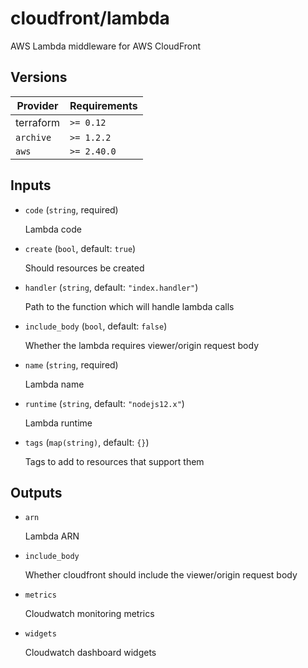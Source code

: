# cloudfront/lambda

AWS Lambda middleware for AWS CloudFront

<!-- bin/docs -->

## Versions

| Provider | Requirements |
|-|-|
| terraform | `>= 0.12` |
| `archive` | `>= 1.2.2` |
| `aws` | `>= 2.40.0` |

## Inputs

* `code` (`string`, required)

    Lambda code

* `create` (`bool`, default: `true`)

    Should resources be created

* `handler` (`string`, default: `"index.handler"`)

    Path to the function which will handle lambda calls

* `include_body` (`bool`, default: `false`)

    Whether the lambda requires viewer/origin request body

* `name` (`string`, required)

    Lambda name

* `runtime` (`string`, default: `"nodejs12.x"`)

    Lambda runtime

* `tags` (`map(string)`, default: `{}`)

    Tags to add to resources that support them



## Outputs

* `arn`

    Lambda ARN

* `include_body`

    Whether cloudfront should include the viewer/origin request body

* `metrics`

    Cloudwatch monitoring metrics

* `widgets`

    Cloudwatch dashboard widgets
